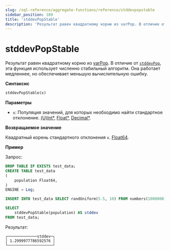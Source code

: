 ```yaml
---
slug: /sql-reference/aggregate-functions/reference/stddevpopstable
sidebar_position: 189
title: 'stddevPopStable'
description: 'Результат равен квадратному корню из varPop. В отличие от stddevPop, эта функция использует численно стабильный алгоритм.'
---
```



# stddevPopStable

Результат равен квадратному корню из [varPop](../../../sql-reference/aggregate-functions/reference/varpop.md). В отличие от [`stddevPop`](../reference/stddevpop.md), эта функция использует численно стабильный алгоритм. Она работает медленнее, но обеспечивает меньшую вычислительную ошибку.

**Синтаксис**

```sql
stddevPopStable(x)
```

**Параметры**

- `x`: Популяция значений, для которых необходимо найти стандартное отклонение. [(U)Int*](../../data-types/int-uint.md), [Float*](../../data-types/float.md), [Decimal*](../../data-types/decimal.md).

**Возвращаемое значение**

Квадратный корень стандартного отклонения `x`. [Float64](../../data-types/float.md).

**Пример**

Запрос:

```sql
DROP TABLE IF EXISTS test_data;
CREATE TABLE test_data
(
    population Float64,
)
ENGINE = Log;

INSERT INTO test_data SELECT randUniform(5.5, 10) FROM numbers(1000000)

SELECT
    stddevPopStable(population) AS stddev
FROM test_data;
```

Результат:

```response
┌─────────────stddev─┐
│ 1.2999977786592576 │
└────────────────────┘
```
